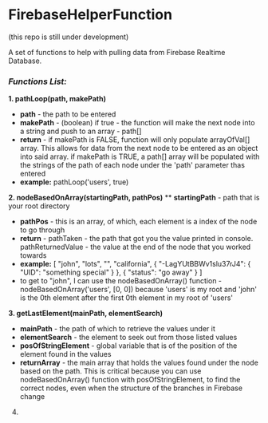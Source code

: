 # FirebaseHelperFunction

(this repo is still under development)


A set of functions to help with pulling data from Firebase Realtime Database.

### _Functions List:_

**1. pathLoop(path, makePath)**
* **path** - the path to be entered
* **makePath** - (boolean) if true - the function will make the next node into a string and push to an array - path[]
* **return** - if makePath is FALSE, function will only populate arrayOfVal[] array. This allows for data from the next node to be entered as an object into said array. if makePath is TRUE, a path[] array will be populated with the strings of the path of each node under the 'path' parameter thas entered
* **example:** pathLoop('users', true)

**2. nodeBasedOnArray(startingPath, pathPos)**
** **startingPath** - path that is your root directory
* **pathPos** - this is an array, of which, each element is a index of the node to go through
* **return** - pathTaken - the path that got you the value printed in console. pathReturnedValue - the value at the end of the node that you worked towards
* **example:** 
                [
                "john",
                "lots",
                "",
                "california",
                {
                    "-LagYUtBBWv1slu37rJ4": {
                    "UID": "something special"
                    }
                },
                {
                    "status": "go away"
                }
                ]
* to get to "john", I can use the nodeBasedOnArray() function - nodeBasedOnArray('users', [0, 0]) because 'users' is my root and 'john' is the 0th element after the first 0th element in my root of 'users'

**3. getLastElement(mainPath, elementSearch)**
* **mainPath** - the path of which to retrieve the values under it
* **elementSearch** - the element to seek out from those listed values
* **posOfStringElement** - global variable that is of the position of the element found in the values 
* **returnArray** - the main array that holds the values found under the node based on the path. This is critical because you can use nodeBasedOnArray() function with posOfStringElement, to find the correct nodes, even when the structure of the branches in Firebase change

4. 

